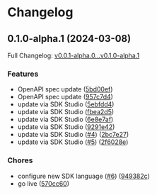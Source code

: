 # Changelog

## 0.1.0-alpha.1 (2024-03-08)

Full Changelog: [v0.0.1-alpha.0...v0.1.0-alpha.1](https://github.com/DefinitelyATestOrg/sam-node/compare/v0.0.1-alpha.0...v0.1.0-alpha.1)

### Features

* OpenAPI spec update ([5bd00ef](https://github.com/DefinitelyATestOrg/sam-node/commit/5bd00ef09d8e266058c70b24bbeb2a24832ec789))
* OpenAPI spec update ([957c7d4](https://github.com/DefinitelyATestOrg/sam-node/commit/957c7d431d5bece58f77786ad8237c83550b3219))
* update via SDK Studio ([5ebfdd4](https://github.com/DefinitelyATestOrg/sam-node/commit/5ebfdd4b675465ea8e4a776e56cad6f4699bd258))
* update via SDK Studio ([fbea2d5](https://github.com/DefinitelyATestOrg/sam-node/commit/fbea2d5674c43d6461e885e38a0c05367dcd042d))
* update via SDK Studio ([6e8e7af](https://github.com/DefinitelyATestOrg/sam-node/commit/6e8e7af5820e22e54975ab2943bb371b54154338))
* update via SDK Studio ([9291e42](https://github.com/DefinitelyATestOrg/sam-node/commit/9291e42d7605fd9cbf32e923cea84efd6275b6f6))
* update via SDK Studio ([#4](https://github.com/DefinitelyATestOrg/sam-node/issues/4)) ([2bc7e27](https://github.com/DefinitelyATestOrg/sam-node/commit/2bc7e273c4f2a971ef097c632649d07f370ae122))
* update via SDK Studio ([#5](https://github.com/DefinitelyATestOrg/sam-node/issues/5)) ([2f6028e](https://github.com/DefinitelyATestOrg/sam-node/commit/2f6028eed0a964eec435b6600615ae3dc3f4747b))


### Chores

* configure new SDK language ([#6](https://github.com/DefinitelyATestOrg/sam-node/issues/6)) ([949382c](https://github.com/DefinitelyATestOrg/sam-node/commit/949382c62ca770e359471b589e57309e568ba4aa))
* go live ([570cc60](https://github.com/DefinitelyATestOrg/sam-node/commit/570cc6045083378d0dc45cf61d06f95bff45031f))
